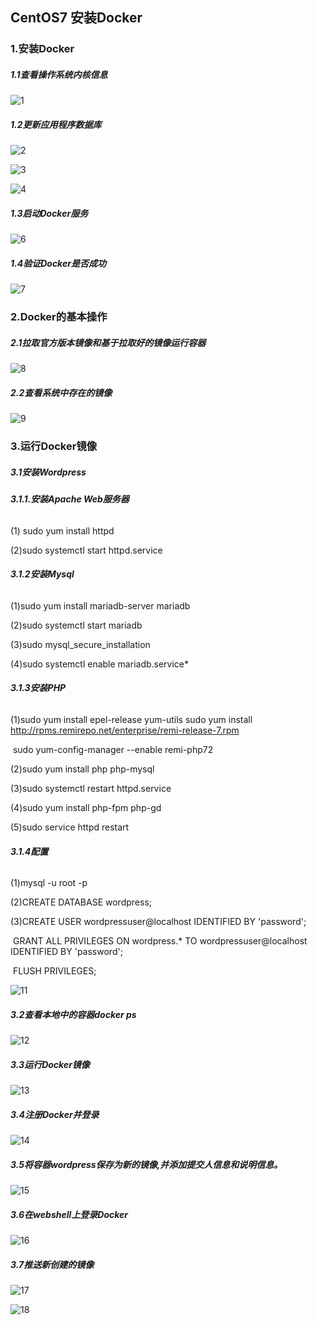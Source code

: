 ## **CentOS7 安装Docker**

### 1.安装Docker

##### 1.1查看操作系统内核信息

![1](C:\Users\95348\cloudcomputing\Dockerimages\图片1.png)

##### **1.2更新应用程序数据库**

![2](C:\Users\95348\cloudcomputing\Dockerimages\图片2.png)

![3](C:\Users\95348\cloudcomputing\Dockerimages\图片3.png)

![4](C:\Users\95348\cloudcomputing\Dockerimages\图片4.png)

##### **1.3启动Docker服务**

![6](C:\Users\95348\cloudcomputing\Dockerimages\图片6.png)

##### **1.4验证Docker是否成功**

![7](C:\Users\95348\cloudcomputing\Dockerimages\图片7.png)

### **2.Docker的基本操作**

##### **2.1拉取官方版本镜像和基于拉取好的镜像运行容器**

![8](C:\Users\95348\cloudcomputing\Dockerimages\图片8.png)

##### **2.2查看系统中存在的镜像**

![9](C:\Users\95348\cloudcomputing\Dockerimages\图片9.png)

### **3.运行Docker镜像**

##### **3.1安装Wordpress**

###### **3.1.1.安装Apache Web服务器**

(1) sudo yum install httpd

(2)sudo systemctl start httpd.service

###### **3.1.2安装Mysql**

(1)sudo yum install mariadb-server mariadb

(2)sudo systemctl start mariadb

(3)sudo mysql_secure_installation

(4)sudo systemctl enable mariadb.service*

###### **3.1.3安装PHP**

(1)sudo yum install epel-release yum-utils
    sudo yum install http://rpms.remirepo.net/enterprise/remi-release-7.rpm

​    sudo yum-config-manager --enable remi-php72

(2)sudo yum install php php-mysql

(3)sudo systemctl restart httpd.service

(4)sudo yum install php-fpm php-gd

(5)sudo service httpd restart

###### **3.1.4配置**

(1)mysql -u root -p

(2)CREATE DATABASE wordpress;

(3)CREATE USER wordpressuser@localhost IDENTIFIED BY 'password';

​    GRANT ALL PRIVILEGES ON wordpress.* TO wordpressuser@localhost IDENTIFIED BY 'password';

​    FLUSH PRIVILEGES;

![11](C:\Users\95348\cloudcomputing\Dockerimages\图片11.png)

##### **3.2查看本地中的容器docker ps**

![12](C:\Users\95348\cloudcomputing\Dockerimages\图片12.png)

##### **3.3运行Docker镜像**

![13](C:\Users\95348\cloudcomputing\Dockerimages\图片13.png)

##### **3.4注册Docker并登录**

![14](C:\Users\95348\cloudcomputing\Dockerimages\图片14.png)

##### **3.5将容器wordpress保存为新的镜像,并添加提交人信息和说明信息。**

![15](C:\Users\95348\cloudcomputing\Dockerimages\图片15.png)

##### **3.6在webshell上登录Docker**

![16](C:\Users\95348\cloudcomputing\Dockerimages\图片16.png)

##### **3.7推送新创建的镜像**



![17](C:\Users\95348\cloudcomputing\Dockerimages\图片17.png)



![18](C:\Users\95348\cloudcomputing\Dockerimages\图片18.png)